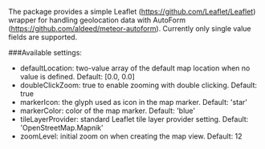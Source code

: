 The package provides a simple Leaflet (https://github.com/Leaflet/Leaflet) wrapper for handling geolocation data with AutoForm (https://github.com/aldeed/meteor-autoform). Currently only single value fields are supported.

###Available settings:
* defaultLocation: two-value array of the default map location when no value is defined. Default: [0.0, 0.0]
* doubleClickZoom: true to enable zooming with double clicking. Default: true
* markerIcon: the glyph used as icon in the map marker. Default: 'star'
* markerColor: color of the map marker. Default: 'blue'
* tileLayerProvider: standard Leaflet tile layer provider setting. Default: 'OpenStreetMap.Mapnik'
* zoomLevel: initial zoom on when creating the map view. Default: 12
